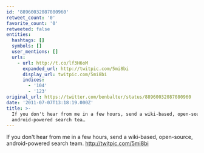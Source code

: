 ```yaml
---
id: '88960032087080960'
retweet_count: '0'
favorite_count: '0'
retweeted: false
entities:
  hashtags: []
  symbols: []
  user_mentions: []
  urls:
    - url: http://t.co/lf3H6oM
      expanded_url: http://twitpic.com/5mi8bi
      display_url: twitpic.com/5mi8bi
      indices:
        - '104'
        - '123'
original_url: https://twitter.com/benbalter/status/88960032087080960
date: '2011-07-07T13:18:19.000Z'
title: >-
  If you don't hear from me in a few hours, send a wiki-based, open-source,
  android-powered search tea…
---
```


If you don't hear from me in a few hours, send a wiki-based, open-source, android-powered search team.  http://twitpic.com/5mi8bi